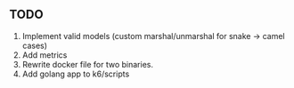 ## TODO

1. Implement valid models (custom marshal/unmarshal for snake -> camel cases)
2. Add metrics
3. Rewrite docker file for two binaries.
4. Add golang app to k6/scripts
